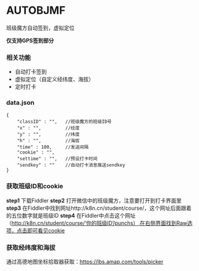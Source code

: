 # AUTOBJMF
班级魔方自动签到，虚拟定位

**仅支持GPS签到部分**

### 相关功能
* 自动打卡签到
* 虚拟定位（自定义经纬度、海拔）
* 定时打卡

### data.json
```
{
    "classID" : "",   //班级魔方的班级ID号
    "x" : "",         //经度
    "y" : "",         //纬度
    "h" : "",         //海拔
    "time" : 100,     //发送间隔
    "cookie" : "",
    "settime" : "",   //预设打卡时间
    "sendkey" : ""    //自动打卡消息推送sendkey
}
```

### 获取班级ID和cookie
**step1** 下载Fiddler
**step2** 打开微信中的班级魔方，注意要打开到打卡界面里
**step3** 在Fiddler中找到网址http://k8n.cn/student/course/，这个网址后面跟着的五位数字就是班级ID
**step4** 在Fiddler中点击这个网址（http://k8n.cn/student/course/‘你的班级ID’/punchs）,在右侧界面找到Raw选项，点击即可看见cookie

### 获取经纬度和海拔
通过高德地图坐标拾取器获取：https://lbs.amap.com/tools/picker
